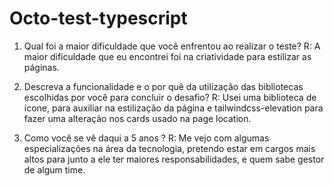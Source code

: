 # Octo-test-typescript

1. Qual foi a maior dificuldade que você enfrentou ao realizar o teste?
    R: A maior dificuldade que eu encontrei foi na criatividade para estilizar as páginas.


3. Descreva a funcionalidade e o por quê da utilização das bibliotecas escolhidas por você para concluir o desafio?
    R: Usei uma biblioteca de ícone, para auxiliar na estilização da página e tailwindcss-elevation para fazer uma alteração nos cards usado na page location.


4. Como você se vê daqui a 5 anos ?
   R: Me vejo com algumas especializações na área da tecnologia, pretendo estar em cargos mais altos para junto a ele ter maiores responsabilidades, e quem sabe gestor de algum time. 
 
